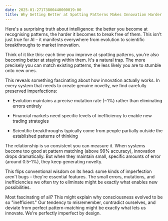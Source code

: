 ```yaml
---
date: 2025-01-27173800440000019:00
title: Why Getting Better at Spotting Patterns Makes Innovation Harder
---
```

Here's a surprising truth about intelligence: the better you become at recognising patterns, the harder it becomes to break free of them. This isn't just true for AI – it manifests everywhere from evolution to scientific breakthroughs to market innovation.

Think of it like this: each time you improve at spotting patterns, you're also becoming better at staying within them. It's a natural trap. The more precisely you can match existing patterns, the less likely you are to stumble onto new ones.

This reveals something fascinating about how innovation actually works. In every system that needs to create genuine novelty, we find carefully preserved imperfections:

*   Evolution maintains a precise mutation rate (~1%) rather than eliminating errors entirely
    
*   Financial markets need specific levels of inefficiency to enable new trading strategies
    
*   Scientific breakthroughs typically come from people partially outside the established patterns of thinking
    

The relationship is so consistent you can measure it. When systems become too good at pattern matching (above 99% accuracy), innovation drops dramatically. But when they maintain small, specific amounts of error (around 0.5-1%), they keep generating novelty.

This flips conventional wisdom on its head: some kinds of imperfection aren't bugs – they're essential features. The small errors, mutations, and inefficiencies we often try to eliminate might be exactly what enables new possibilities.

Most fascinating of all? This might explain why consciousness evolved to be so "inefficient." Our tendency to misremember, contradict ourselves, and deviate from perfect pattern-matching might be exactly what lets us innovate. We're perfectly imperfect by design.